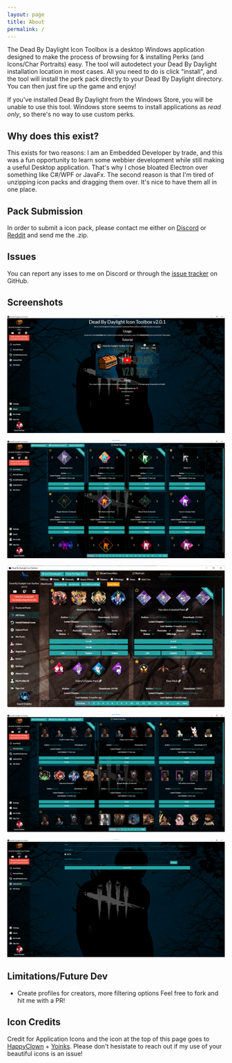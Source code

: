 ```yaml
---
layout: page
title: About
permalink: /
---
```

The Dead By Daylight Icon Toolbox is a desktop Windows application designed to make the process of browsing for & installing Perks (and Icons/Char Portraits) easy. The tool will autodetect your Dead By Daylight installation location in most cases. All you need to do is click "install", and the tool will install the perk pack directly to your Dead By Daylight directory. You can then just fire up the game and enjoy!

If you've installed Dead By Daylight from the Windows Store, you will be unable to use this tool. Windows store seems to install applications as _read only_, so there's no way to use custom perks.

## Why does this exist?
This exists for two reasons: I am an Embedded Developer by trade, and this was a fun opportunity to learn some webbier development while still making a useful Desktop application. That's why I chose bloated Electron over something like C#/WPF or JavaFx. The second reason is that I'm tired of unzipping icon packs and dragging them over. It's nice to have them all in one place.

## Pack Submission
In order to submit a icon pack, please contact me either on [Discord](https://discordapp.com/invite/3WexstV) or [Reddit](https://reddit.com/message/compose?to=elpantalla&subject=My+Icon+Pack) and send me the .zip. 

## Issues
You can report any isses to me on Discord or through the [issue tracker](https://github.com/nrcrast/DbdPerkTool/issues) on GitHub. 

## Screenshots
![About](images/about.png)

![Perk Browser](images/screenshot_icons.png)

![Perk Browser (Normal View)](images/screenshot_icons_normal.png)

![Portrait Browser](images/screenshot_portraits.png)

![Create A Pack](images/create.png)

## Limitations/Future Dev
* Create profiles for creators, more filtering options
Feel free to fork and hit me with a PR!

## Icon Credits
Credit for Application Icons and the icon at the top of this page goes to [HappyClown](https://steamcommunity.com/groups/HappyClownsColoredIcons) + [Yoinks](https://steamcommunity.com/profiles/76561198148794186/). Please don't hesistate to reach out if my use of your beautiful icons is an issue!
